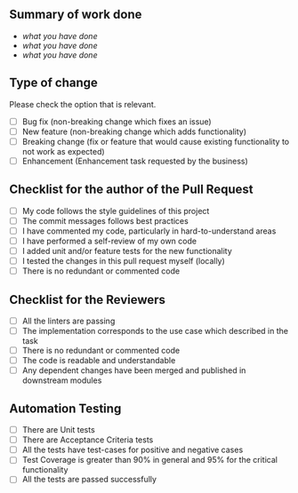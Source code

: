 ## Summary of work done

- _what you have done_
- _what you have done_
- _what you have done_

## Type of change

Please check the option that is relevant.

- [ ] Bug fix (non-breaking change which fixes an issue)
- [ ] New feature (non-breaking change which adds functionality)
- [ ] Breaking change (fix or feature that would cause existing functionality to not work as expected)
- [ ] Enhancement (Enhancement task requested by the business)

## Checklist for the author of the Pull Request

- [ ] My code follows the style guidelines of this project
- [ ] The commit messages follows best practices
- [ ] I have commented my code, particularly in hard-to-understand areas
- [ ] I have performed a self-review of my own code
- [ ] I added unit and/or feature tests for the new functionality
- [ ] I tested the changes in this pull request myself (locally)
- [ ] There is no redundant or commented code

## Checklist for the Reviewers

- [ ] All the linters are passing
- [ ] The implementation corresponds to the use case which described in the task
- [ ] There is no redundant or commented code
- [ ] The code is readable and understandable
- [ ] Any dependent changes have been merged and published in downstream modules

## Automation Testing

- [ ] There are Unit tests
- [ ] There are Acceptance Criteria tests
- [ ] All the tests have test-cases for positive and negative cases
- [ ] Test Coverage is greater than 90% in general and 95% for the critical functionality
- [ ] All the tests are passed successfully
